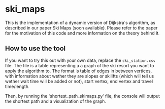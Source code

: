 # ski_maps
This is the implementation of a dynamic version of Dijkstra's algorithm, as described in our paper Ski Maps (soon available). Please refer to the paper for the motivation of this code and more information on the theory behind it.

## How to use the tool
If you want to try this out with your own data, replace the `ski_station.csv` file. The file is a table representing a a graph of the ski resort you want to apply the algorithm to. The format is table of edges in between vertices, with information about wether they are slopes or skilifts (which will tell us wether wait time will be added or not), start vertex, end vertex and travel time/length.

Then, by running the 'shortest_path_skimaps.py' file, the console will output the shortest path and a visualization of the graph.
